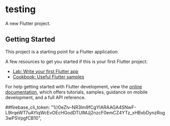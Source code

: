 # testing

A new Flutter project.

## Getting Started

This project is a starting point for a Flutter application.

A few resources to get you started if this is your first Flutter project:

- [Lab: Write your first Flutter app](https://docs.flutter.dev/get-started/codelab)
- [Cookbook: Useful Flutter samples](https://docs.flutter.dev/cookbook)

For help getting started with Flutter development, view the
[online documentation](https://docs.flutter.dev/), which offers tutorials,
samples, guidance on mobile development, and a full API reference.


 ##firebase_cli_token: "1//0eZlv-NR3lm9fCgYIARAAGA4SNwF-L9IrqeWT7uAYlqWcEvOEcHGodDTUlMJj2nzcF0emCZ4YTz_xHBxbDynzRog3wPSVpgfCB10",
